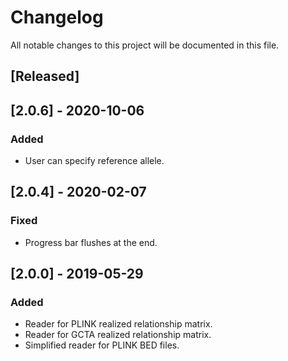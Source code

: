 # Changelog
All notable changes to this project will be documented in this file.

## [Released]

## [2.0.6] - 2020-10-06
### Added
- User can specify reference allele.

## [2.0.4] - 2020-02-07
### Fixed
- Progress bar flushes at the end.

## [2.0.0] - 2019-05-29
### Added
- Reader for PLINK realized relationship matrix.
- Reader for GCTA realized relationship matrix.
- Simplified reader for PLINK BED files.
